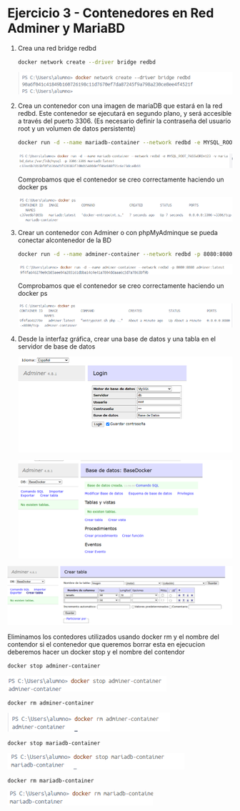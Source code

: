 # Ejercicio 3 - Contenedores en Red Adminer y MariaBD

1. Crea una red bridge redbd
    
    ```bash
    docker network create --driver bridge redbd
    ```
    
    ![image.png](image.png)
    
2. Crea un contenedor con una imagen de
mariaDB que estará en la red
redbd. Este contenedor se ejecutará en segundo plano, y será accesible a través del puerto 3306. (Es necesario definir la contraseña del usuario root y un volumen de datos persistente)
    
    
    ```bash
    docker run -d --name mariadb-container --network redbd -e MYSQL_ROOT_PASSWORD=123 -v mariabd_data:/var/lib/mysql -p 3306:3306 mariadb:latest
    
    ```
    
    ![image.png](image%201.png)
    
    Comprobamos que el contenedor se creo correctamente haciendo un docker ps
    
    ![image.png](image%202.png)
    
3. Crear un contenedor con Adminer o con phpMyAdminque se pueda conectar alcontenedor de la BD
    
    
    ```bash
    docker run -d --name adminer-container --network redbd -p 8080:8080 adminer:latest
    ```
    
    ![image.png](image%203.png)
    
    Comprobamos que el contenedor se creo correctamente haciendo un  docker ps
    
    ![image.png](image%204.png)
    
4. Desde la interfaz gráfica, crear una base de datos y una tabla en el servidor de base de
datos
    
    ![image.png](image%205.png)
    
    ![image.png](image%206.png)
    

![image.png](image%207.png)

Eliminamos los contedores utilizados usando docker rm  y el nombre del contendor si el contenedor que  queremos borrar esta en ejecucion deberemos hacer un docker stop y el nombre del contendor

```bash
docker stop adminer-container
```

![image.png](image%208.png)

```bash
docker rm adminer-container
```

![image.png](image%209.png)

```bash
docker stop mariadb-container
```

![image.png](image%2010.png)

```bash
docker rm mariadb-container
```

![image.png](image%2011.png)